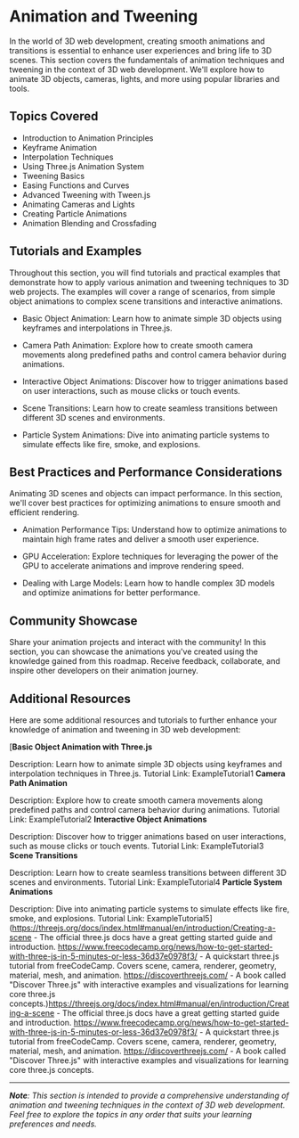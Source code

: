 # Animation and Tweening

In the world of 3D web development, creating smooth animations and transitions is essential to enhance user experiences and bring life to 3D scenes. This section covers the fundamentals of animation techniques and tweening in the context of 3D web development. We'll explore how to animate 3D objects, cameras, lights, and more using popular libraries and tools.

## Topics Covered

- Introduction to Animation Principles
- Keyframe Animation
- Interpolation Techniques
- Using Three.js Animation System
- Tweening Basics
- Easing Functions and Curves
- Advanced Tweening with Tween.js
- Animating Cameras and Lights
- Creating Particle Animations
- Animation Blending and Crossfading

## Tutorials and Examples

Throughout this section, you will find tutorials and practical examples that demonstrate how to apply various animation and tweening techniques to 3D web projects. The examples will cover a range of scenarios, from simple object animations to complex scene transitions and interactive animations.

- Basic Object Animation: Learn how to animate simple 3D objects using keyframes and interpolations in Three.js.

- Camera Path Animation: Explore how to create smooth camera movements along predefined paths and control camera behavior during animations.

- Interactive Object Animations: Discover how to trigger animations based on user interactions, such as mouse clicks or touch events.

- Scene Transitions: Learn how to create seamless transitions between different 3D scenes and environments.

- Particle System Animations: Dive into animating particle systems to simulate effects like fire, smoke, and explosions.

## Best Practices and Performance Considerations

Animating 3D scenes and objects can impact performance. In this section, we'll cover best practices for optimizing animations to ensure smooth and efficient rendering.

- Animation Performance Tips: Understand how to optimize animations to maintain high frame rates and deliver a smooth user experience.

- GPU Acceleration: Explore techniques for leveraging the power of the GPU to accelerate animations and improve rendering speed.

- Dealing with Large Models: Learn how to handle complex 3D models and optimize animations for better performance.

## Community Showcase

Share your animation projects and interact with the community! In this section, you can showcase the animations you've created using the knowledge gained from this roadmap. Receive feedback, collaborate, and inspire other developers on their animation journey.

## Additional Resources

Here are some additional resources and tutorials to further enhance your knowledge of animation and tweening in 3D web development:

[**Basic Object Animation with Three.js**

Description: Learn how to animate simple 3D objects using keyframes and interpolation techniques in Three.js.
Tutorial Link: ExampleTutorial1
**Camera Path Animation**

Description: Explore how to create smooth camera movements along predefined paths and control camera behavior during animations.
Tutorial Link: ExampleTutorial2
**Interactive Object Animations**

Description: Discover how to trigger animations based on user interactions, such as mouse clicks or touch events.
Tutorial Link: ExampleTutorial3
**Scene Transitions**

Description: Learn how to create seamless transitions between different 3D scenes and environments.
Tutorial Link: ExampleTutorial4
**Particle System Animations**

Description: Dive into animating particle systems to simulate effects like fire, smoke, and explosions.
Tutorial Link: ExampleTutorial5](https://threejs.org/docs/index.html#manual/en/introduction/Creating-a-scene - The official three.js docs have a great getting started guide and introduction.
https://www.freecodecamp.org/news/how-to-get-started-with-three-js-in-5-minutes-or-less-36d37e0978f3/ - A quickstart three.js tutorial from freeCodeCamp. Covers scene, camera, renderer, geometry, material, mesh, and animation.
https://discoverthreejs.com/ - A book called "Discover Three.js" with interactive examples and visualizations for learning core three.js concepts.)https://threejs.org/docs/index.html#manual/en/introduction/Creating-a-scene - The official three.js docs have a great getting started guide and introduction.
https://www.freecodecamp.org/news/how-to-get-started-with-three-js-in-5-minutes-or-less-36d37e0978f3/ - A quickstart three.js tutorial from freeCodeCamp. Covers scene, camera, renderer, geometry, material, mesh, and animation.
https://discoverthreejs.com/ - A book called "Discover Three.js" with interactive examples and visualizations for learning core three.js concepts.

---

_**Note**: This section is intended to provide a comprehensive understanding of animation and tweening techniques in the context of 3D web development. Feel free to explore the topics in any order that suits your learning preferences and needs._
